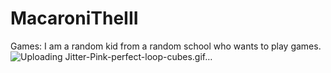 # MacaroniTheIII
Games:
I am a random kid from a random school who wants to play games.
![Uploading Jitter-Pink-perfect-loop-cubes.gif…]()
